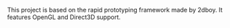 This project is based on the rapid prototyping framework made by 2dboy. It features OpenGL and Direct3D support.